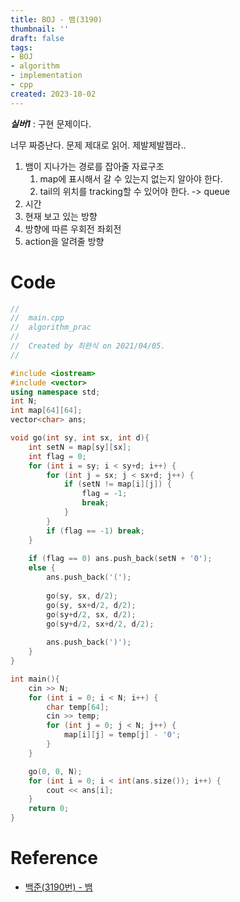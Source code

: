 ```yaml
---
title: BOJ - 뱀(3190)
thumbnail: ''
draft: false
tags:
- BOJ
- algorithm
- implementation
- cpp
created: 2023-10-02
---
```


***실버1*** : 구현 문제이다.

너무 짜증난다. 문제 제대로 읽어. 제발제발젭라..

1. 뱀이 지나가는 경로를 잡아줄 자료구조
   1. map에 표시해서 갈 수 있는지 없는지 알아야 한다.
   1. tail의 위치를 tracking할 수 있어야 한다. -> queue
1. 시간
1. 현재 보고 있는 방향
1. 방향에 따른 우회전 좌회전
1. action을 알려줄 방향

# Code

````c++
//
//  main.cpp
//  algorithm_prac
//
//  Created by 최완식 on 2021/04/05.
//

#include <iostream>
#include <vector>
using namespace std;
int N;
int map[64][64];
vector<char> ans;

void go(int sy, int sx, int d){
    int setN = map[sy][sx];
    int flag = 0;
    for (int i = sy; i < sy+d; i++) {
        for (int j = sx; j < sx+d; j++) {
            if (setN != map[i][j]) {
                flag = -1;
                break;
            }
        }
        if (flag == -1) break;
    }
    
    if (flag == 0) ans.push_back(setN + '0');
    else {
        ans.push_back('(');
        
        go(sy, sx, d/2);
        go(sy, sx+d/2, d/2);
        go(sy+d/2, sx, d/2);
        go(sy+d/2, sx+d/2, d/2);
        
        ans.push_back(')');
    }
}

int main(){
    cin >> N;
    for (int i = 0; i < N; i++) {
        char temp[64];
        cin >> temp;
        for (int j = 0; j < N; j++) {
            map[i][j] = temp[j] - '0';
        }
    }

    go(0, 0, N);
    for (int i = 0; i < int(ans.size()); i++) {
        cout << ans[i];
    }
    return 0;
}


````

# Reference

* [백준(3190번) - 뱀](https://www.acmicpc.net/problem/3190)
